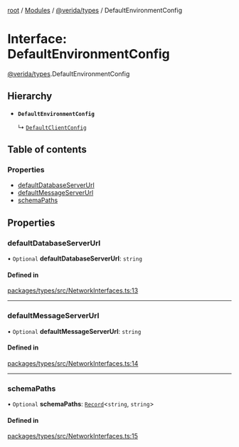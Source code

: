 [root](../README.md) / [Modules](../modules.md) / [@verida/types](../modules/verida_types.md) / DefaultEnvironmentConfig

# Interface: DefaultEnvironmentConfig

[@verida/types](../modules/verida_types.md).DefaultEnvironmentConfig

## Hierarchy

- **`DefaultEnvironmentConfig`**

  ↳ [`DefaultClientConfig`](verida_types.DefaultClientConfig.md)

## Table of contents

### Properties

- [defaultDatabaseServerUrl](verida_types.DefaultEnvironmentConfig.md#defaultdatabaseserverurl)
- [defaultMessageServerUrl](verida_types.DefaultEnvironmentConfig.md#defaultmessageserverurl)
- [schemaPaths](verida_types.DefaultEnvironmentConfig.md#schemapaths)

## Properties

### defaultDatabaseServerUrl

• `Optional` **defaultDatabaseServerUrl**: `string`

#### Defined in

[packages/types/src/NetworkInterfaces.ts:13](https://github.com/verida/verida-js/blob/5040472/packages/types/src/NetworkInterfaces.ts#L13)

___

### defaultMessageServerUrl

• `Optional` **defaultMessageServerUrl**: `string`

#### Defined in

[packages/types/src/NetworkInterfaces.ts:14](https://github.com/verida/verida-js/blob/5040472/packages/types/src/NetworkInterfaces.ts#L14)

___

### schemaPaths

• `Optional` **schemaPaths**: [`Record`](../modules/verida_types._internal_.md#record)<`string`, `string`\>

#### Defined in

[packages/types/src/NetworkInterfaces.ts:15](https://github.com/verida/verida-js/blob/5040472/packages/types/src/NetworkInterfaces.ts#L15)

